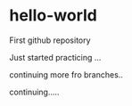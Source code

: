 # hello-world
First github repository

Just started practicing ...


continuing more fro branches..

continuing.....


